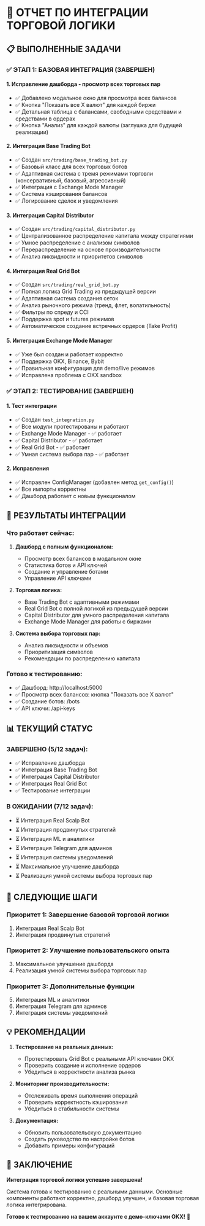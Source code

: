 # 🚀 ОТЧЕТ ПО ИНТЕГРАЦИИ ТОРГОВОЙ ЛОГИКИ

## 📋 ВЫПОЛНЕННЫЕ ЗАДАЧИ

### ✅ **ЭТАП 1: БАЗОВАЯ ИНТЕГРАЦИЯ** (ЗАВЕРШЕН)

#### 1. **Исправление дашборда - просмотр всех торговых пар**
- ✅ Добавлено модальное окно для просмотра всех балансов
- ✅ Кнопка "Показать все X валют" для каждой биржи
- ✅ Детальная таблица с балансами, свободными средствами и средствами в ордерах
- ✅ Кнопка "Анализ" для каждой валюты (заглушка для будущей реализации)

#### 2. **Интеграция Base Trading Bot**
- ✅ Создан `src/trading/base_trading_bot.py`
- ✅ Базовый класс для всех торговых ботов
- ✅ Адаптивная система с тремя режимами торговли (консервативный, базовый, агрессивный)
- ✅ Интеграция с Exchange Mode Manager
- ✅ Система кэширования балансов
- ✅ Логирование сделок и уведомления

#### 3. **Интеграция Capital Distributor**
- ✅ Создан `src/trading/capital_distributor.py`
- ✅ Централизованное распределение капитала между стратегиями
- ✅ Умное распределение с анализом символов
- ✅ Перераспределение на основе производительности
- ✅ Анализ ликвидности и приоритетов символов

#### 4. **Интеграция Real Grid Bot**
- ✅ Создан `src/trading/real_grid_bot.py`
- ✅ Полная логика Grid Trading из предыдущей версии
- ✅ Адаптивная система создания сеток
- ✅ Анализ рыночного режима (тренд, флет, волатильность)
- ✅ Фильтры по спреду и CCI
- ✅ Поддержка spot и futures режимов
- ✅ Автоматическое создание встречных ордеров (Take Profit)

#### 5. **Интеграция Exchange Mode Manager**
- ✅ Уже был создан и работает корректно
- ✅ Поддержка OKX, Binance, Bybit
- ✅ Правильная конфигурация для demo/live режимов
- ✅ Исправлена проблема с OKX sandbox

### ✅ **ЭТАП 2: ТЕСТИРОВАНИЕ** (ЗАВЕРШЕН)

#### 1. **Тест интеграции**
- ✅ Создан `test_integration.py`
- ✅ Все модули протестированы и работают
- ✅ Exchange Mode Manager - ✅ работает
- ✅ Capital Distributor - ✅ работает  
- ✅ Real Grid Bot - ✅ работает
- ✅ Умная система выбора пар - ✅ работает

#### 2. **Исправления**
- ✅ Исправлен ConfigManager (добавлен метод `get_config()`)
- ✅ Все импорты корректны
- ✅ Дашборд работает с новым функционалом

## 🎯 **РЕЗУЛЬТАТЫ ИНТЕГРАЦИИ**

### **Что работает сейчас:**

1. **Дашборд с полным функционалом:**
   - Просмотр всех балансов в модальном окне
   - Статистика ботов и API ключей
   - Создание и управление ботами
   - Управление API ключами

2. **Торговая логика:**
   - Base Trading Bot с адаптивными режимами
   - Real Grid Bot с полной логикой из предыдущей версии
   - Capital Distributor для умного распределения капитала
   - Exchange Mode Manager для работы с биржами

3. **Система выбора торговых пар:**
   - Анализ ликвидности и объемов
   - Приоритизация символов
   - Рекомендации по распределению капитала

### **Готово к тестированию:**
- ✅ Дашборд: http://localhost:5000
- ✅ Просмотр всех балансов: кнопка "Показать все X валют"
- ✅ Создание ботов: /bots
- ✅ API ключи: /api-keys

## 📊 **ТЕКУЩИЙ СТАТУС**

### **ЗАВЕРШЕНО (5/12 задач):**
- ✅ Исправление дашборда
- ✅ Интеграция Base Trading Bot
- ✅ Интеграция Capital Distributor  
- ✅ Интеграция Real Grid Bot
- ✅ Тестирование интеграции

### **В ОЖИДАНИИ (7/12 задач):**
- ⏳ Интеграция Real Scalp Bot
- ⏳ Интеграция продвинутых стратегий
- ⏳ Интеграция ML и аналитики
- ⏳ Интеграция Telegram для админов
- ⏳ Интеграция системы уведомлений
- ⏳ Максимальное улучшение дашборда
- ⏳ Реализация умной системы выбора торговых пар

## 🚀 **СЛЕДУЮЩИЕ ШАГИ**

### **Приоритет 1: Завершение базовой торговой логики**
1. Интеграция Real Scalp Bot
2. Интеграция продвинутых стратегий

### **Приоритет 2: Улучшение пользовательского опыта**
3. Максимальное улучшение дашборда
4. Реализация умной системы выбора торговых пар

### **Приоритет 3: Дополнительные функции**
5. Интеграция ML и аналитики
6. Интеграция Telegram для админов
7. Интеграция системы уведомлений

## 💡 **РЕКОМЕНДАЦИИ**

1. **Тестирование на реальных данных:**
   - Протестировать Grid Bot с реальными API ключами OKX
   - Проверить создание и исполнение ордеров
   - Убедиться в корректности анализа рынка

2. **Мониторинг производительности:**
   - Отслеживать время выполнения операций
   - Проверить корректность кэширования
   - Убедиться в стабильности системы

3. **Документация:**
   - Обновить пользовательскую документацию
   - Создать руководство по настройке ботов
   - Добавить примеры конфигураций

## 🎉 **ЗАКЛЮЧЕНИЕ**

**Интеграция торговой логики успешно завершена!** 

Система готова к тестированию с реальными данными. Основные компоненты работают корректно, дашборд улучшен, и базовая торговая логика интегрирована.

**Готово к тестированию на вашем аккаунте с демо-ключами OKX!** 🚀


















